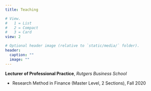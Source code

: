 ```yaml
---
title: Teaching

# View.
#   1 = List
#   2 = Compact
#   3 = Card
view: 2

# Optional header image (relative to `static/media/` folder).
header:
  caption: ""
  image: ""
---
```


**Lecturer of Professional Practice**, *Rutgers Business School*

- Research Method in Finance (Master Level, 2 Sections), Fall 2020

